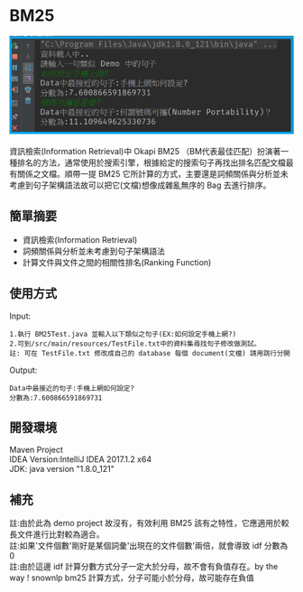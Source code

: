 # BM25
![demo](https://github.com/Alex-CHUN-YU/BM25/blob/master/image/demo.png)</br></br>
資訊檢索(Information Retrieval)中 Okapi BM25 （BM代表最佳匹配）扮演著一種排名的方法，通常使用於搜索引擎，根據給定的搜索句子再找出排名匹配文檔最有關係之文檔。順帶一提 BM25 它所計算的方式，主要還是詞頻關係與分析並未考慮到句子架構語法故可以把它(文檔)想像成雜亂無序的 Bag 去進行排序。</br>

## 簡單摘要
* 資訊檢索(Information Retrieval)
* 詞頻關係與分析並未考慮到句子架構語法
* 計算文件與文件之間的相關性排名(Ranking Function)

## 使用方式
Input:</br>
```
1.執行 BM25Test.java 並輸入以下類似之句子(EX:如何設定手機上網?)
2.可到/src/main/resources/TestFile.txt中的資料集尋找句子修改做測試。
註: 可在 TestFile.txt 修改成自己的 database 每個 document(文檔) 請用跳行分開
```
Output:</br>
```
Data中最接近的句子:﻿手機上網如何設定?
分數為:7.600866591869731
```

## 開發環境
Maven Project</br>
IDEA Version:IntelliJ IDEA 2017.1.2 x64</br>
JDK: java version "1.8.0_121"</br>

## 補充
註:由於此為 demo project 故沒有，有效利用 BM25 該有之特性，它應適用於較長文件進行比對較為適合。</br>
註:如果'文件個數'剛好是某個詞彙'出現在的文件個數'兩倍，就會導致 idf 分數為 0</br>
註:由於這邊 idf 計算分數方式分子一定大於分母，故不會有負值存在。by the way ! snownlp bm25 計算方式，分子可能小於分母，故可能存在負值</br>

